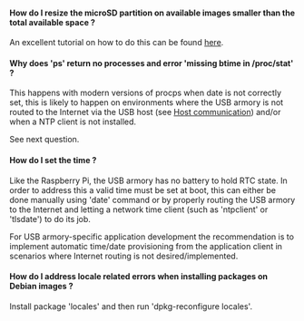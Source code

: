 #### How do I resize the microSD partition on available images smaller than the total available space ?

An excellent tutorial on how to do this can be found [here](http://elinux.org/Beagleboard:Expanding_File_System_Partition_On_A_microSD).

#### Why does 'ps' return no processes and error 'missing btime in /proc/stat' ?

This happens with modern versions of procps when date is not correctly set, this is likely to happen on environments where the USB armory is not routed to the Internet via the USB host (see [Host communication](https://github.com/inversepath/usbarmory/wiki/Host-communication)) and/or when a NTP client is not installed.

See next question.

#### How do I set the time ?

Like the Raspberry Pi, the USB armory has no battery to hold RTC state. In order to address this a valid time must be set at boot, this can either be done manually using 'date' command or by properly routing the USB armory to the Internet and letting a network time client (such as 'ntpclient' or 'tlsdate') to do its job.

For USB armory-specific application development the recommendation is to implement automatic time/date provisioning from the application client in scenarios where Internet routing is not desired/implemented.

#### How do I address locale related errors when installing packages on Debian images ?

Install package 'locales' and then run 'dpkg-reconfigure locales'.